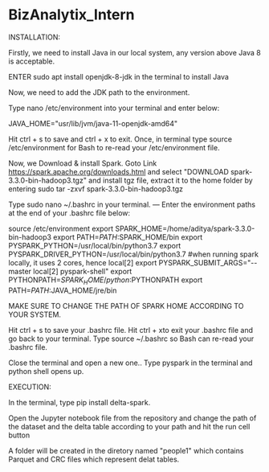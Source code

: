 # BizAnalytix_Intern

INSTALLATION:

Firstly, we need to install Java in our local system, any version above Java 8 is acceptable.

ENTER sudo apt install openjdk-8-jdk in the terminal to install Java

Now, we need to add the JDK path to the environment.

Type nano /etc/environment into your terminal and enter below:

JAVA_HOME="usr/lib/jvm/java-11-openjdk-amd64"

Hit ctrl + s to save and ctrl + x to exit. Once, in terminal type source /etc/environment for Bash to re-read your /etc/environment file.

Now, we Download & install Spark.
Goto Link https://spark.apache.org/downloads.html and select "DOWNLOAD spark-3.3.0-bin-hadoop3.tgz" and install tgz file, extract it to the home folder by 
entering sudo tar -zxvf spark-3.3.0-bin-hadoop3.tgz

Type sudo nano ~/.bashrc in your terminal.
— Enter the environment paths at the end of your .bashrc file below:

source /etc/environment
export SPARK_HOME=/home/aditya/spark-3.3.0-bin-hadoop3
export PATH=$PATH:$SPARK_HOME/bin
export PYSPARK_PYTHON=/usr/local/bin/python3.7
export PYSPARK_DRIVER_PYTHON=/usr/local/bin/python3.7
#when running spark locally, it uses 2 cores, hence local[2]
export PYSPARK_SUBMIT_ARGS="--master local[2] pyspark-shell"
export PYTHONPATH=$SPARK_HOME/python:$PYTHONPATH
export PATH=$PATH:$JAVA_HOME/jre/bin

MAKE SURE TO CHANGE THE PATH OF SPARK HOME ACCORDING TO YOUR SYSTEM.

Hit ctrl + s to save your .bashrc file.
Hit ctrl + xto exit your .bashrc file and go back to your terminal.
Type source ~/.bashrc so Bash can re-read your .bashrc file.

Close the terminal and open a new one..
Type pyspark in the terminal and python shell opens up.

EXECUTION:

In the terminal, type pip install delta-spark.

Open the Jupyter notebook file from the repository and change the path of the dataset and the delta table according to your path and hit the run cell button

A folder will be created in the diretory named "people1" which contains Parquet and CRC files which represent delat tables.
